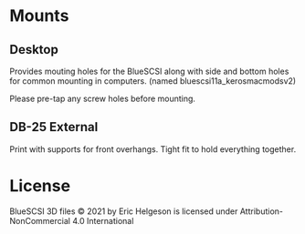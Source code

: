 # Mounts

## Desktop 

Provides mouting holes for the BlueSCSI along with side and bottom holes for common mounting in computers. (named bluescsi11a_kerosmacmodsv2)

Please pre-tap any screw holes before mounting.

## DB-25 External

Print with supports for front overhangs. Tight fit to hold everything together.

# License

BlueSCSI 3D files © 2021 by Eric Helgeson is licensed under Attribution-NonCommercial 4.0 International
